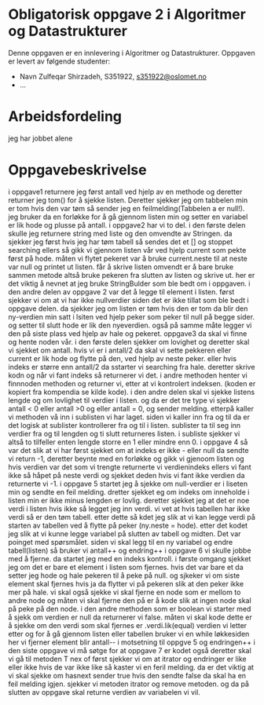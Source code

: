 # Obligatorisk oppgave 2 i Algoritmer og Datastrukturer

Denne oppgaven er en innlevering i Algoritmer og Datastrukturer. 
Oppgaven er levert av følgende studenter:
* Navn Zulfeqar Shirzadeh, S351922, s351922@oslomet.no
* ...

# Arbeidsfordeling
jeg har jobbet alene 

# Oppgavebeskrivelse
i oppgave1 returnere jeg først antall ved hjelp av en methode og deretter returner jeg tom() for å sjekke listen. Deretter sjekker jeg om tabbelen min er tom hvis den var tøm så sender jeg en feilmelding(Tabbelen a er null!). jeg bruker da en forløkke for å gå gjennom listen min og setter en variabel er lik hode og plusse på antall. 
i oppgave2 har vi to del. i den første delen skulle jeg returnere string med liste og den omvendte av Stringen. da sjekker jeg først hvis jeg har tøm tabell så sendes det et [] og stoppet searching ellers så gikk vi gjennom listen vår ved hjelp current som pekte først på hode. måten vi flytet pekeret var å bruke current.neste til at neste var null og printet ut listen. får å skrive listen omvendt er å bare bruke sammen metode altså bruke pekeren fra slutten av listen og skrive ut. her er det viktig å nevnet at jeg bruke StringBulder som ble bedt om i oppgaven. i den andre delen av oppgave 2 var det å legge til element i listen. først sjekker vi om at vi har ikke nullverdier siden det er ikke tillat som ble bedt i oppgave delen. da sjekker jeg om listen er tøm hvis den er tom da blir den ny-verdien min satt i lsiten ved hjelp peker som peker til null på begge sider. og setter til slutt hode er lik den nyeverdien. også på samme måte legger vi den på siste plass ved hjelp av hale og pekeret. 
oppgave3 da skal vi finne og hente noden vår. i den første delen sjekker om lovighet og deretter skal vi sjekket om antall. hvis vi er i antall/2 da skal vi sette pekkeren eller current er lik hode og flytte på den, ved hjelp av neste peker. eller hvis indeks er større enn antall/2 da sstarter vi searching fra hale. deretter skrive kodn og når vi fant indeks så returnerer vi det. i andre methoden henter vi finnnoden methoden og returner vi, etter at vi kontrolert indeksen. (koden er kopiert fra kompendia se kilde kode). i den andre delen skal vi sjekke listens lengde og om lovlighet til verdier i listen. og da er det tre type vi sjekker antall <  0 eller  antall >0 og eller antall = 0, og sender melding. etterpå kaller vi methoden vå inn i sublisten vi har laget. siden vi kaller inn fra og til da er det logisk at sublister kontrollerer fra og til i listen. sublister ta til seg inn verdier fra og til lengden og ti slutt returneres listen. i subliste sjekker vi altså to tilfeller enten lengde storre en 1 eller mindre enn 0. 
i oppgave 4 så var det slik at vi har først sjekket om at indeks er ikke - eller null da sendte vi return -1, deretter beynte med en forløkke og gikk vi gjenoom listen og hvis verdien var det som vi trengte returnerte vi verdienindeks ellers vi fant ikke så håpet på neste verdi og sjekket deden hvis vi fant ikke verdien da returnerte vi -1.
i oppgave 5 startet jeg å sjekke om null-verdier er i liseten min og sendte en feil melding. dretter sjekket eg om indeks om inneholde i listen min er ikke minus lengden er lovlig. deretter sjekket jeg at det er noe verdi i listen hvis ikke så legget jeg inn verdi. vi vet at hvis tabellen har ikke verdi så er den tøm tabell. etter dette så kdet jeg slik at vi kan legge verdi på starten av tabellen ved å flytte på peker (ny.neste = hode). etter det kodet jeg slik at vi kunne legge variabel på slutten av tabell og midten. Det var poinget med spørsmålet. siden vi skal legg til en ny variabel og endre tabell(listen) så bruker vi antall++ og endring++
i oppgave 6 vi skulle jobbe med å fjerne. da startet jeg med en indeks kontroll. i første omgang sjekket jeg om det er bare et element i listen som fjernes. hvis det var bare et da setter jeg hode og hale pekeren til å peke på null. og sjkeker vi om siste element skal fjernes hvis ja da flytter vi på pekeren slik at den peker ikke mer på hale. vi skal også sjekke vi skal fjerne en node som er mellom to andre node og måten vi skal fjerne den på er å kode slik at ingen node skal på peke på den node. i den andre methoden som er boolean vi starter med å sjekk om verdien er null da returnerer vi false. måten vi skal kode dette er å sjekke om den verdi som skal fjernes er .verdi.lik(equal) verdien vi letter etter og for å gå gjennom listen eller tabellen bruker vi en while løkkesiden her vi fjerner element blir antall-- i motsetning til oppgve 5 og endringen++ 
i den siste oppgave vi må søtge for at oppgave 7 er kodet også deretter skal vi gå til metoden T nex of først sjekker vi om at itrator og endringer er like eller ikke hvis de var ikke like så kaster vi en feril melding. da er det viktig at vi skal sjekke om hasnext sender true hvis den sendte false da skal ha en feil melding igjen. sjekker vi metoden itrator og remove metoden. og da på slutten av oppgave skal returne verdien av variabelen vi vil. 
